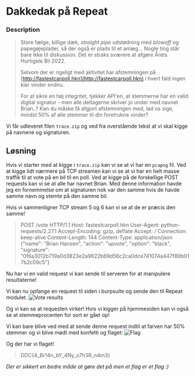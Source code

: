 # Dakkedak på Repeat
### Description
>Store fælge, billige dæk, _straight pipe_ udstødning med _blowoff_ og papegøjeplader, så der også er plads til et anlæg... Nogle ting står bare ikke til diskussion. Det er straks sværere at afgøre Årets Hurtigste Bil 2022.
>
>Selvom der er rigeligt med aktivitet har afstemningen på [http://fastestcarpoll.hkn](http://fastestcarpoll.hkn) i hvert fald ingen klar vinder endnu.
>
>For at sikre en høj integritet, tjekker API'en, at stemmerne har en valid digital signatur - men alle deltagerne skriver jo under med navnet Brian..? Kan du måske få afgjort afstemningen med, lad os sige, mindst 50% af alle stemmer til din foretrukne vinder?

Vi får udleveret filen `trace.zip` og ved fra overstående tekst at vi skal kigge på navnene og signaturen.

## Løsning
Hvis vi starter med at kigge i `trace.zip` kan vi se at vi har en `pcapng` fil. Ved at kigge lidt nærmere på TCP streamen kan vi se at vi har en helt masse traffik til at vote på en bil til en poll. Ved at kigge på de forskellige POST requests kan vi se at alle har navnet Brian. Med denne information havde jeg en fornemmelse om at signaturen nok var den samme hvis de havde samme navn og stemte på den samme bil. 

Hvis vi sammenligner TCP stream 5 og 6 kan vi se at de er præcis den samme!
>POST /vote HTTP/1.1
>Host: fastestcarpoll.hkn
>User-Agent: python-requests/2.27.1
>Accept-Encoding: gzip, deflate
>Accept: */*
>Connection: keep-alive
>Content-Length: 144
>Content-Type: application/json
>{"name": "Brian Hansen", "action": "upvote", "option": "black", "signature": "0f6a3012b719a0d3823e2a9622b69d56c2ca0dce741074a447f89b017b2c09c5"}

Nu har vi en valid request vi kan sende til serveren for at manipulere resultaterne!

Vi kan nu opfange en request til siden i burpsuite og sende den til Repeat modulet.
![Vote results](./Images/Vote.png)

Og vi kan se at requesten virker! Hvis vi kigger på hjemmesiden kan vi også se at stemmeprocenten for sort er gået op!

Vi kan bare blive ved med at sende denne request indtil at farven har 50% stemmer og vi blive mødt med konfetti og flaget:
![Flag](./Images/Flag.png)

Og der har vi flaget!
>DDC{4_Br14n_bY_4Ny_o7h3R_n4m3}

*Der er sikkert en bedre måde at gøre det på men et flag er et flag :)*
